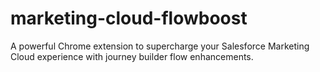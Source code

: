 # marketing-cloud-flowboost
A powerful Chrome extension to supercharge your Salesforce Marketing Cloud experience with journey builder flow enhancements.

